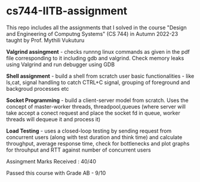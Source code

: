 # cs744-IITB-assignment
This repo includes all the assignments that I solved in the course "Design and Engineering of Computng Systems" (CS 744) in Autumn 2022-23 taught by Prof. Mythili Vukuturu



 

**Valgrind assingment** - checks runnng linux commands as given in the pdf file corresponding to it including gdb and valgrind. Check memory leaks using Valgrind and run debugger using GDB

**Shell assignment** - build a shell from scratch user basic functionalities - like ls,cat, signal handling to catch CTRL+C signal, grouping of foreground and backgroud processes etc

**Socket Programming** - build a client-server model from scratch. Uses the concept of master-worker threads, threadpool,queues (where server will take accept a conect request and place the socket fd in queue, worker threads will dequeue it and process it)

**Load Testing** - uses a closed-loop testing by sending request from concurrent users (along with test duration and think time) and calculate throughput, average response time, check for bottlenecks and plot graphs for throuhput and RTT against number of concurrent users


Assingment Marks Received : 40/40

Passed this course with Grade AB - 9/10
